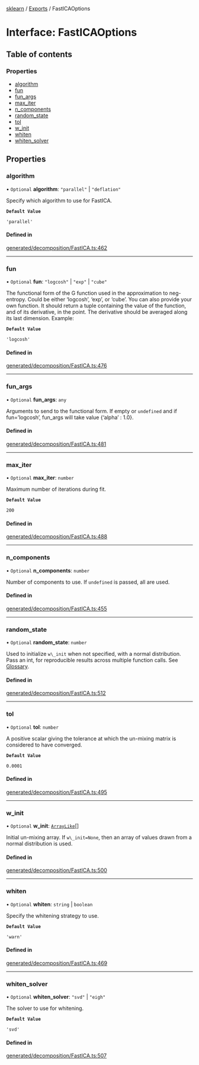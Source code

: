 [sklearn](../readme.md) / [Exports](../modules.md) / FastICAOptions

# Interface: FastICAOptions

## Table of contents

### Properties

- [algorithm](FastICAOptions.md#algorithm)
- [fun](FastICAOptions.md#fun)
- [fun\_args](FastICAOptions.md#fun_args)
- [max\_iter](FastICAOptions.md#max_iter)
- [n\_components](FastICAOptions.md#n_components)
- [random\_state](FastICAOptions.md#random_state)
- [tol](FastICAOptions.md#tol)
- [w\_init](FastICAOptions.md#w_init)
- [whiten](FastICAOptions.md#whiten)
- [whiten\_solver](FastICAOptions.md#whiten_solver)

## Properties

### algorithm

• `Optional` **algorithm**: ``"parallel"`` \| ``"deflation"``

Specify which algorithm to use for FastICA.

**`Default Value`**

`'parallel'`

#### Defined in

[generated/decomposition/FastICA.ts:462](https://github.com/transitive-bullshit/scikit-learn-ts/blob/367336a/packages/sklearn/src/generated/decomposition/FastICA.ts#L462)

___

### fun

• `Optional` **fun**: ``"logcosh"`` \| ``"exp"`` \| ``"cube"``

The functional form of the G function used in the approximation to neg-entropy. Could be either ‘logcosh’, ‘exp’, or ‘cube’. You can also provide your own function. It should return a tuple containing the value of the function, and of its derivative, in the point. The derivative should be averaged along its last dimension. Example:

**`Default Value`**

`'logcosh'`

#### Defined in

[generated/decomposition/FastICA.ts:476](https://github.com/transitive-bullshit/scikit-learn-ts/blob/367336a/packages/sklearn/src/generated/decomposition/FastICA.ts#L476)

___

### fun\_args

• `Optional` **fun\_args**: `any`

Arguments to send to the functional form. If empty or `undefined` and if fun=’logcosh’, fun\_args will take value {‘alpha’ : 1.0}.

#### Defined in

[generated/decomposition/FastICA.ts:481](https://github.com/transitive-bullshit/scikit-learn-ts/blob/367336a/packages/sklearn/src/generated/decomposition/FastICA.ts#L481)

___

### max\_iter

• `Optional` **max\_iter**: `number`

Maximum number of iterations during fit.

**`Default Value`**

`200`

#### Defined in

[generated/decomposition/FastICA.ts:488](https://github.com/transitive-bullshit/scikit-learn-ts/blob/367336a/packages/sklearn/src/generated/decomposition/FastICA.ts#L488)

___

### n\_components

• `Optional` **n\_components**: `number`

Number of components to use. If `undefined` is passed, all are used.

#### Defined in

[generated/decomposition/FastICA.ts:455](https://github.com/transitive-bullshit/scikit-learn-ts/blob/367336a/packages/sklearn/src/generated/decomposition/FastICA.ts#L455)

___

### random\_state

• `Optional` **random\_state**: `number`

Used to initialize `w\_init` when not specified, with a normal distribution. Pass an int, for reproducible results across multiple function calls. See [Glossary](../../glossary.html#term-random_state).

#### Defined in

[generated/decomposition/FastICA.ts:512](https://github.com/transitive-bullshit/scikit-learn-ts/blob/367336a/packages/sklearn/src/generated/decomposition/FastICA.ts#L512)

___

### tol

• `Optional` **tol**: `number`

A positive scalar giving the tolerance at which the un-mixing matrix is considered to have converged.

**`Default Value`**

`0.0001`

#### Defined in

[generated/decomposition/FastICA.ts:495](https://github.com/transitive-bullshit/scikit-learn-ts/blob/367336a/packages/sklearn/src/generated/decomposition/FastICA.ts#L495)

___

### w\_init

• `Optional` **w\_init**: [`ArrayLike`](../modules.md#arraylike)[]

Initial un-mixing array. If `w\_init=None`, then an array of values drawn from a normal distribution is used.

#### Defined in

[generated/decomposition/FastICA.ts:500](https://github.com/transitive-bullshit/scikit-learn-ts/blob/367336a/packages/sklearn/src/generated/decomposition/FastICA.ts#L500)

___

### whiten

• `Optional` **whiten**: `string` \| `boolean`

Specify the whitening strategy to use.

**`Default Value`**

`'warn'`

#### Defined in

[generated/decomposition/FastICA.ts:469](https://github.com/transitive-bullshit/scikit-learn-ts/blob/367336a/packages/sklearn/src/generated/decomposition/FastICA.ts#L469)

___

### whiten\_solver

• `Optional` **whiten\_solver**: ``"svd"`` \| ``"eigh"``

The solver to use for whitening.

**`Default Value`**

`'svd'`

#### Defined in

[generated/decomposition/FastICA.ts:507](https://github.com/transitive-bullshit/scikit-learn-ts/blob/367336a/packages/sklearn/src/generated/decomposition/FastICA.ts#L507)
